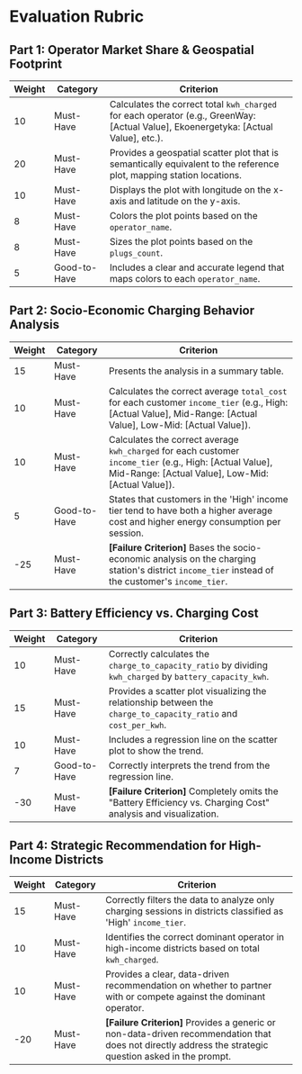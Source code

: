 # Evaluation Rubric

## Part 1: Operator Market Share & Geospatial Footprint
| Weight | Category | Criterion |
|---|---|---|
| 10 | Must-Have | Calculates the correct total `kwh_charged` for each operator (e.g., GreenWay: [Actual Value], Ekoenergetyka: [Actual Value], etc.). |
| 20 | Must-Have | Provides a geospatial scatter plot that is semantically equivalent to the reference plot, mapping station locations. |
| 10 | Must-Have | Displays the plot with longitude on the x-axis and latitude on the y-axis. |
| 8 | Must-Have | Colors the plot points based on the `operator_name`. |
| 8 | Must-Have | Sizes the plot points based on the `plugs_count`. |
| 5 | Good-to-Have | Includes a clear and accurate legend that maps colors to each `operator_name`. |

## Part 2: Socio-Economic Charging Behavior Analysis
| Weight | Category | Criterion |
|---|---|---|
| 15 | Must-Have | Presents the analysis in a summary table. |
| 10 | Must-Have | Calculates the correct average `total_cost` for each customer `income_tier` (e.g., High: [Actual Value], Mid-Range: [Actual Value], Low-Mid: [Actual Value]). |
| 10 | Must-Have | Calculates the correct average `kwh_charged` for each customer `income_tier` (e.g., High: [Actual Value], Mid-Range: [Actual Value], Low-Mid: [Actual Value]). |
| 5 | Good-to-Have | States that customers in the 'High' income tier tend to have both a higher average cost and higher energy consumption per session. |
| -25 | Must-Have | **[Failure Criterion]** Bases the socio-economic analysis on the charging station's district `income_tier` instead of the customer's `income_tier`. |

## Part 3: Battery Efficiency vs. Charging Cost
| Weight | Category | Criterion |
|---|---|---|
| 10 | Must-Have | Correctly calculates the `charge_to_capacity_ratio` by dividing `kwh_charged` by `battery_capacity_kwh`. |
| 15 | Must-Have | Provides a scatter plot visualizing the relationship between the `charge_to_capacity_ratio` and `cost_per_kwh`. |
| 10 | Must-Have | Includes a regression line on the scatter plot to show the trend. |
| 7 | Good-to-Have | Correctly interprets the trend from the regression line. |
| -30 | Must-Have | **[Failure Criterion]** Completely omits the "Battery Efficiency vs. Charging Cost" analysis and visualization. |

## Part 4: Strategic Recommendation for High-Income Districts
| Weight | Category | Criterion |
|---|---|---|
| 15 | Must-Have | Correctly filters the data to analyze only charging sessions in districts classified as 'High' `income_tier`. |
| 10 | Must-Have | Identifies the correct dominant operator in high-income districts based on total `kwh_charged`. |
| 10 | Must-Have | Provides a clear, data-driven recommendation on whether to partner with or compete against the dominant operator. |
| -20 | Must-Have | **[Failure Criterion]** Provides a generic or non-data-driven recommendation that does not directly address the strategic question asked in the prompt. |
